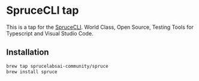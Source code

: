 # SpruceCLI tap

This is a tap for the [SpruceCLI](https://developer.spruce.bot/concepts/spruce-cli). World Class, Open Source, Testing Tools for Typescript and Visual Studio Code.

## Installation

```bash
brew tap sprucelabsai-community/spruce
brew install spruce
```
